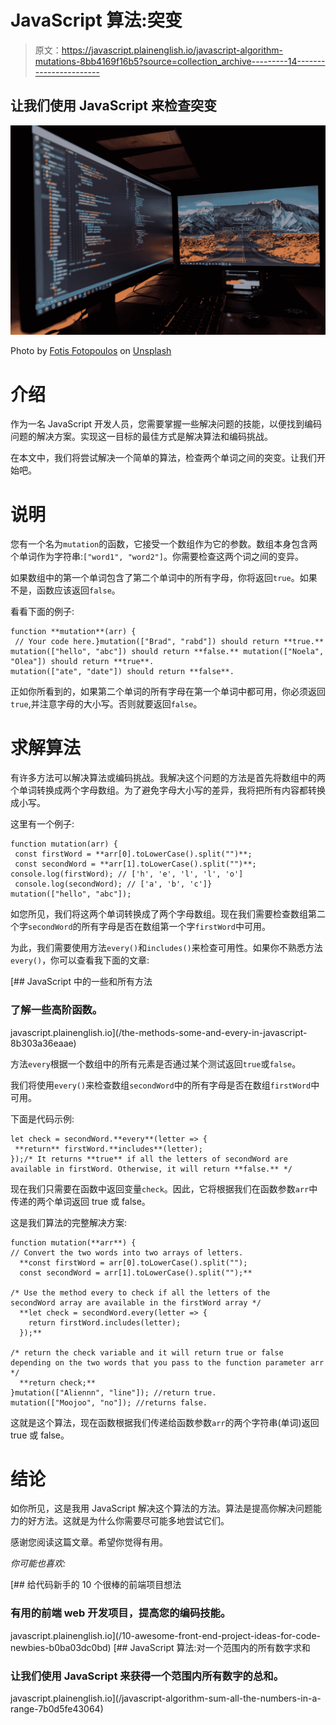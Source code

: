 # JavaScript 算法:突变

> 原文：<https://javascript.plainenglish.io/javascript-algorithm-mutations-8bb4169f16b5?source=collection_archive---------14----------------------->

## 让我们使用 JavaScript 来检查突变

![](img/95e4a0d7525d3f8b0becd403aeb2dd3e.png)

Photo by [Fotis Fotopoulos](https://unsplash.com/@ffstop?utm_source=medium&utm_medium=referral) on [Unsplash](https://unsplash.com?utm_source=medium&utm_medium=referral)

# 介绍

作为一名 JavaScript 开发人员，您需要掌握一些解决问题的技能，以便找到编码问题的解决方案。实现这一目标的最佳方式是解决算法和编码挑战。

在本文中，我们将尝试解决一个简单的算法，检查两个单词之间的突变。让我们开始吧。

# 说明

您有一个名为`mutation`的函数，它接受一个数组作为它的参数。数组本身包含两个单词作为字符串:`["word1", "word2"]`。你需要检查这两个词之间的变异。

如果数组中的第一个单词包含了第二个单词中的所有字母，你将返回`true`。如果不是，函数应该返回`false`。

看看下面的例子:

```
function **mutation**(arr) {
 // Your code here.}mutation(["Brad", "rabd"]) should return **true.** mutation(["hello", "abc"]) should return **false.** mutation(["Noela", "Olea"]) should return **true**.
mutation(["ate", "date"]) should return **false**.
```

正如你所看到的，如果第二个单词的所有字母在第一个单词中都可用，你必须返回`true`,并注意字母的大小写。否则就要返回`false`。

# 求解算法

有许多方法可以解决算法或编码挑战。我解决这个问题的方法是首先将数组中的两个单词转换成两个字母数组。为了避免字母大小写的差异，我将把所有内容都转换成小写。

这里有一个例子:

```
function mutation(arr) {
 const firstWord = **arr[0].toLowerCase().split("")**;
 const secondWord = **arr[1].toLowerCase().split("")**; console.log(firstWord); // ['h', 'e', 'l', 'l', 'o']
 console.log(secondWord); // ['a', 'b', 'c']}
mutation(["hello", "abc"]);
```

如您所见，我们将这两个单词转换成了两个字母数组。现在我们需要检查数组第二个字`secondWord`的所有字母是否在数组第一个字`firstWord`中可用。

为此，我们需要使用方法`every()`和`includes()`来检查可用性。如果你不熟悉方法`every()`，你可以查看我下面的文章:

[](/the-methods-some-and-every-in-javascript-8b303a36eaae) [## JavaScript 中的一些和所有方法

### 了解一些高阶函数。

javascript.plainenglish.io](/the-methods-some-and-every-in-javascript-8b303a36eaae) 

方法`every`根据一个数组中的所有元素是否通过某个测试返回`true`或`false`。

我们将使用`every()`来检查数组`secondWord`中的所有字母是否在数组`firstWord`中可用。

下面是代码示例:

```
let check = secondWord.**every**(letter => {
 **return** firstWord.**includes**(letter);
});/* It returns **true** if all the letters of secondWord are available in firstWord. Otherwise, it will return **false.** */
```

现在我们只需要在函数中返回变量`check`。因此，它将根据我们在函数参数`arr`中传递的两个单词返回 true 或 false。

这是我们算法的完整解决方案:

```
function mutation(**arr**) {
// Convert the two words into two arrays of letters.
  **const firstWord = arr[0].toLowerCase().split("");
  const secondWord = arr[1].toLowerCase().split("");**

/* Use the method every to check if all the letters of the   secondWord array are available in the firstWord array */
  **let check = secondWord.every(letter => {
    return firstWord.includes(letter);
  });**

/* return the check variable and it will return true or false depending on the two words that you pass to the function parameter arr */
  **return check;**
}mutation(["Aliennn", "line"]); //return true.
mutation(["Moojoo", "no"]); //returns false.
```

这就是这个算法，现在函数根据我们传递给函数参数`arr`的两个字符串(单词)返回 true 或 false。

# 结论

如你所见，这是我用 JavaScript 解决这个算法的方法。算法是提高你解决问题能力的好方法。这就是为什么你需要尽可能多地尝试它们。

感谢您阅读这篇文章。希望你觉得有用。

*你可能也喜欢:*

[](/10-awesome-front-end-project-ideas-for-code-newbies-b0ba03dc0bd) [## 给代码新手的 10 个很棒的前端项目想法

### 有用的前端 web 开发项目，提高您的编码技能。

javascript.plainenglish.io](/10-awesome-front-end-project-ideas-for-code-newbies-b0ba03dc0bd) [](/javascript-algorithm-sum-all-the-numbers-in-a-range-7b0d5fe43064) [## JavaScript 算法:对一个范围内的所有数字求和

### 让我们使用 JavaScript 来获得一个范围内所有数字的总和。

javascript.plainenglish.io](/javascript-algorithm-sum-all-the-numbers-in-a-range-7b0d5fe43064)
